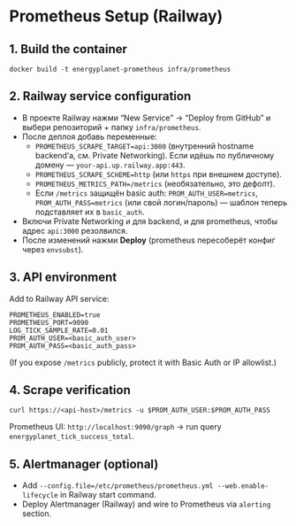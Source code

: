 # Prometheus Setup (Railway)

## 1. Build the container

```
docker build -t energyplanet-prometheus infra/prometheus
```

## 2. Railway service configuration

- В проекте Railway нажми “New Service” → “Deploy from GitHub” и выбери репозиторий + папку `infra/prometheus`.
- После деплоя добавь переменные:
  - `PROMETHEUS_SCRAPE_TARGET=api:3000` (внутренний hostname backend’а, см. Private Networking). Если идёшь по публичному домену — `your-api.up.railway.app:443`.
  - `PROMETHEUS_SCRAPE_SCHEME=http` (или `https` при внешнем доступе).
  - `PROMETHEUS_METRICS_PATH=/metrics` (необязательно, это дефолт).
  - Если `/metrics` защищён basic auth: `PROM_AUTH_USER=metrics`, `PROM_AUTH_PASS=metrics` (или свой логин/пароль) — шаблон теперь подставляет их в `basic_auth`.
- Включи Private Networking и для backend, и для prometheus, чтобы адрес `api:3000` резолвился.
- После изменений нажми **Deploy** (prometheus пересоберёт конфиг через `envsubst`).

## 3. API environment

Add to Railway API service:

```
PROMETHEUS_ENABLED=true
PROMETHEUS_PORT=9090
LOG_TICK_SAMPLE_RATE=0.01
PROM_AUTH_USER=<basic_auth_user>
PROM_AUTH_PASS=<basic_auth_pass>
```

(If you expose `/metrics` publicly, protect it with Basic Auth or IP allowlist.)

## 4. Scrape verification

```
curl https://<api-host>/metrics -u $PROM_AUTH_USER:$PROM_AUTH_PASS
```

Prometheus UI: `http://localhost:9090/graph` → run query `energyplanet_tick_success_total`.

## 5. Alertmanager (optional)

- Add `--config.file=/etc/prometheus/prometheus.yml --web.enable-lifecycle` in Railway start command.
- Deploy Alertmanager (Railway) and wire to Prometheus via `alerting` section.
